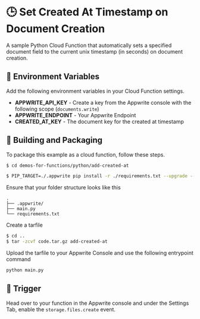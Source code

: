 # 🕒 Set Created At Timestamp on Document Creation

A sample Python Cloud Function that automatically sets a specified document field to the current unix timestamp (in seconds) on document creation.

## 📝 Environment Variables

Add the following environment variables in your Cloud Function settings.

- **APPWRITE_API_KEY** - Create a key from the Appwrite console with the following scope (`documents.write`)
- **APPWRITE_ENDPOINT** - Your Appwrite Endpoint
- **CREATED_AT_KEY** - The document key for the created at timestamp

## 🚀 Building and Packaging

To package this example as a cloud function, follow these steps.

```bash
$ cd demos-for-functions/python/add-created-at

$ PIP_TARGET=./.appwrite pip install -r ./requirements.txt --upgrade --ignore-installed
```

Ensure that your folder structure looks like this

```text
.
├── .appwrite/
├── main.py
└── requirements.txt
```

Create a tarfile

```bash
$ cd ..
$ tar -zcvf code.tar.gz add-created-at
```

Upload the tarfile to your Appwrite Console and use the following entrypoint command

```bash
python main.py
```

## 🎯 Trigger

Head over to your function in the Appwrite console and under the Settings Tab, enable the `storage.files.create` event.
